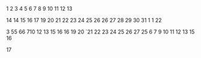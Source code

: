 1
2
3
4
5
6
7
8
9
10
11
12
13

14
14
15
16
17
19
20
21
22
23
24
25
26
26
27
28
29
30
31
1
1
22

3
55
66
710
12
13
15
16
16
19
20
`21
22
23
24
25
26
27
25
6
7
9
10
11
12
13
15
16


17





